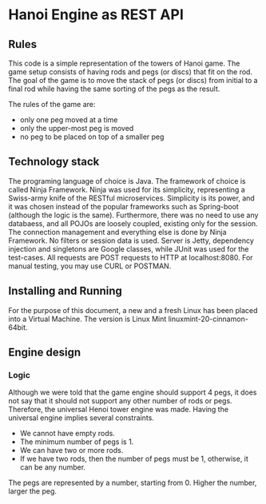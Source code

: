 # Hanoi Engine as REST API

## Rules
This code is a simple representation of the towers of Hanoi game.
The game setup consists of having rods and pegs (or discs) that fit on the rod. 
The goal of the game is to move the stack of pegs (or discs) from initial to a final rod while having the same sorting of the pegs as the result.

The rules of the game are:
- only one peg moved at a time
- only the upper-most peg is moved
- no peg to be placed on top of a smaller peg

## Technology stack
The programing language of choice is Java. The framework of choice is called Ninja Framework. Ninja was used for its simplicity, representing a Swiss-army knife of the RESTful microservices. Simplicity is its power, and it was chosen instead of the popular frameworks such as Spring-boot (although the logic is the same). Furthermore, there was no need to use any databaess, and all POJOs are loosely coupled, existing only for the session. The connection management and everything else is done by Ninja Framework. No filters or session data is used. Server is Jetty, dependency injection and singletons are Google classes, while JUnit was used for the test-cases. All requests are POST requests to HTTP at localhost:8080. For manual testing, you may use CURL or POSTMAN.

## Installing and Running
For the purpose of this document, a new and a fresh Linux has been placed into a Virtual Machine. The version is Linux Mint linuxmint-20-cinnamon-64bit.


## Engine design
### Logic
Although we were told that the game engine should support 4 pegs, it does not say that it should not support any other number of rods or pegs. Therefore, the universal Henoi tower engine was made. Having the universal engine implies several constraints. 
- We cannot have empty rods. 
- The minimum number of pegs is 1. 
- We can have two or more rods. 
- If we have two rods, then the number of pegs must be 1, otherwise, it can be any number.

The pegs are represented by a number, starting from 0. Higher the number, larger the peg. 
